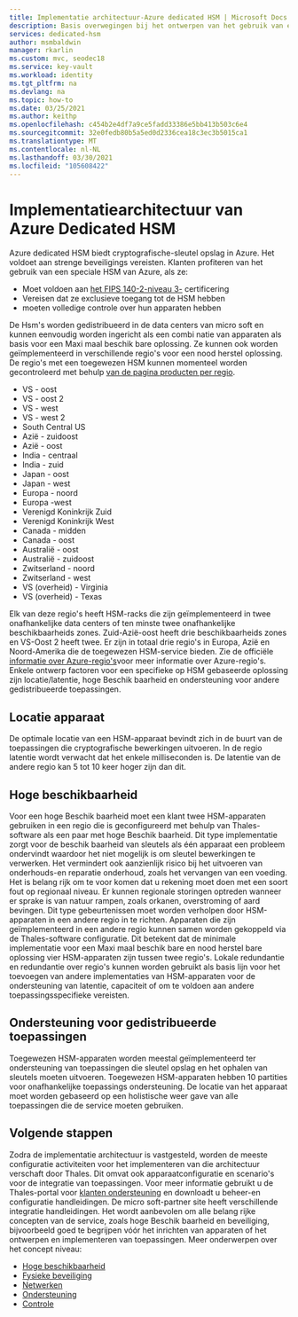 ```yaml
---
title: Implementatie architectuur-Azure dedicated HSM | Microsoft Docs
description: Basis overwegingen bij het ontwerpen van het gebruik van een specifieke HSM van Azure als onderdeel van een toepassings architectuur
services: dedicated-hsm
author: msmbaldwin
manager: rkarlin
ms.custom: mvc, seodec18
ms.service: key-vault
ms.workload: identity
ms.tgt_pltfrm: na
ms.devlang: na
ms.topic: how-to
ms.date: 03/25/2021
ms.author: keithp
ms.openlocfilehash: c454b2e4df7a9ce5fadd33386e5bb413b503c6e4
ms.sourcegitcommit: 32e0fedb80b5a5ed0d2336cea18c3ec3b5015ca1
ms.translationtype: MT
ms.contentlocale: nl-NL
ms.lasthandoff: 03/30/2021
ms.locfileid: "105608422"
---
```

# <a name="azure-dedicated-hsm-deployment-architecture"></a>Implementatiearchitectuur van Azure Dedicated HSM

Azure dedicated HSM biedt cryptografische-sleutel opslag in Azure. Het voldoet aan strenge beveiligings vereisten. Klanten profiteren van het gebruik van een speciale HSM van Azure, als ze:

* Moet voldoen aan [het FIPS 140-2-niveau 3-](https://csrc.nist.gov/publications/detail/fips/140/2/final) certificering
* Vereisen dat ze exclusieve toegang tot de HSM hebben
* moeten volledige controle over hun apparaten hebben

De Hsm's worden gedistribueerd in de data centers van micro soft en kunnen eenvoudig worden ingericht als een combi natie van apparaten als basis voor een Maxi maal beschik bare oplossing. Ze kunnen ook worden geïmplementeerd in verschillende regio's voor een nood herstel oplossing. De regio's met een toegewezen HSM kunnen momenteel worden gecontroleerd met behulp [van de pagina producten per regio](https://azure.microsoft.com/global-infrastructure/services/?products=azure-dedicated-hsm). 

* VS - oost
* VS - oost 2
* VS - west
* VS - west 2
* South Central US
* Azië - zuidoost
* Azië - oost
* India - centraal
* India - zuid
* Japan - oost
* Japan - west
* Europa - noord
* Europa -west
* Verenigd Koninkrijk Zuid
* Verenigd Koninkrijk West
* Canada - midden
* Canada - oost
* Australië - oost
* Australië - zuidoost
* Zwitserland - noord
* Zwitserland - west
* VS (overheid) - Virginia
* VS (overheid) - Texas

Elk van deze regio's heeft HSM-racks die zijn geïmplementeerd in twee onafhankelijke data centers of ten minste twee onafhankelijke beschikbaarheids zones. Zuid-Azië-oost heeft drie beschikbaarheids zones en VS-Oost 2 heeft twee. Er zijn in totaal drie regio's in Europa, Azië en Noord-Amerika die de toegewezen HSM-service bieden. Zie de officiële  [informatie over Azure-regio's](https://azure.microsoft.com/global-infrastructure/regions/)voor meer informatie over Azure-regio's.
Enkele ontwerp factoren voor een specifieke op HSM gebaseerde oplossing zijn locatie/latentie, hoge Beschik baarheid en ondersteuning voor andere gedistribueerde toepassingen.

## <a name="device-location"></a>Locatie apparaat

De optimale locatie van een HSM-apparaat bevindt zich in de buurt van de toepassingen die cryptografische bewerkingen uitvoeren. In de regio latentie wordt verwacht dat het enkele milliseconden is. De latentie van de andere regio kan 5 tot 10 keer hoger zijn dan dit.

## <a name="high-availability"></a>Hoge beschikbaarheid

Voor een hoge Beschik baarheid moet een klant twee HSM-apparaten gebruiken in een regio die is geconfigureerd met behulp van Thales-software als een paar met hoge Beschik baarheid. Dit type implementatie zorgt voor de beschik baarheid van sleutels als één apparaat een probleem ondervindt waardoor het niet mogelijk is om sleutel bewerkingen te verwerken. Het vermindert ook aanzienlijk risico bij het uitvoeren van onderhouds-en reparatie onderhoud, zoals het vervangen van een voeding. Het is belang rijk om te voor komen dat u rekening moet doen met een soort fout op regionaal niveau. Er kunnen regionale storingen optreden wanneer er sprake is van natuur rampen, zoals orkanen, overstroming of aard bevingen. Dit type gebeurtenissen moet worden verholpen door HSM-apparaten in een andere regio in te richten. Apparaten die zijn geïmplementeerd in een andere regio kunnen samen worden gekoppeld via de Thales-software configuratie. Dit betekent dat de minimale implementatie voor een Maxi maal beschik bare en nood herstel bare oplossing vier HSM-apparaten zijn tussen twee regio's. Lokale redundantie en redundantie over regio's kunnen worden gebruikt als basis lijn voor het toevoegen van andere implementaties van HSM-apparaten voor de ondersteuning van latentie, capaciteit of om te voldoen aan andere toepassingsspecifieke vereisten.

## <a name="distributed-application-support"></a>Ondersteuning voor gedistribueerde toepassingen

Toegewezen HSM-apparaten worden meestal geïmplementeerd ter ondersteuning van toepassingen die sleutel opslag en het ophalen van sleutels moeten uitvoeren. Toegewezen HSM-apparaten hebben 10 partities voor onafhankelijke toepassings ondersteuning. De locatie van het apparaat moet worden gebaseerd op een holistische weer gave van alle toepassingen die de service moeten gebruiken.

## <a name="next-steps"></a>Volgende stappen

Zodra de implementatie architectuur is vastgesteld, worden de meeste configuratie activiteiten voor het implementeren van die architectuur verschaft door Thales. Dit omvat ook apparaatconfiguratie en scenario's voor de integratie van toepassingen. Voor meer informatie gebruikt u de Thales-portal voor [klanten ondersteuning](https://supportportal.thalesgroup.com/csm) en downloadt u beheer-en configuratie handleidingen. De micro soft-partner site heeft verschillende integratie handleidingen.
Het wordt aanbevolen om alle belang rijke concepten van de service, zoals hoge Beschik baarheid en beveiliging, bijvoorbeeld goed te begrijpen vóór het inrichten van apparaten of het ontwerpen en implementeren van toepassingen.
Meer onderwerpen over het concept niveau:

* [Hoge beschikbaarheid](high-availability.md)
* [Fysieke beveiliging](physical-security.md)
* [Netwerken](networking.md)
* [Ondersteuning](supportability.md)
* [Controle](monitoring.md)
